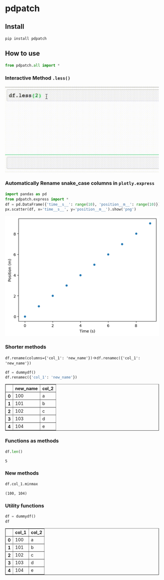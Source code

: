 pdpatch
================

<!-- WARNING: THIS FILE WAS AUTOGENERATED! DO NOT EDIT! -->

## Install

`pip install pdpatch`

## How to use

``` python
from pdpatch.all import *
```

### Interactive Method `.less()`

![Alt Text](less15_360.gif)

### Automatically Rename snake_case columns in `plotly.express`

``` python
import pandas as pd
from pdpatch.express import *
df = pd.DataFrame({'time__s__': range(10), 'position__m__': range(10)})
px.scatter(df, x='time__s__', y='position__m__').show('png')
```

![](index_files/figure-gfm/cell-4-output-1.png)

### Shorter methods

`df.rename(columns={'col_1': 'new_name'})`-\>`df.renamec({'col_1': 'new_name'})`

``` python
df = dummydf()
df.renamec({'col_1': 'new_name'})
```

<div>
<style scoped>
    .dataframe tbody tr th:only-of-type {
        vertical-align: middle;
    }

    .dataframe tbody tr th {
        vertical-align: top;
    }

    .dataframe thead th {
        text-align: right;
    }
</style>
<table border="1" class="dataframe">
  <thead>
    <tr style="text-align: right;">
      <th></th>
      <th>new_name</th>
      <th>col_2</th>
    </tr>
  </thead>
  <tbody>
    <tr>
      <th>0</th>
      <td>100</td>
      <td>a</td>
    </tr>
    <tr>
      <th>1</th>
      <td>101</td>
      <td>b</td>
    </tr>
    <tr>
      <th>2</th>
      <td>102</td>
      <td>c</td>
    </tr>
    <tr>
      <th>3</th>
      <td>103</td>
      <td>d</td>
    </tr>
    <tr>
      <th>4</th>
      <td>104</td>
      <td>e</td>
    </tr>
  </tbody>
</table>
</div>

### Functions as methods

``` python
df.len()
```

    5

### New methods

``` python
df.col_1.minmax
```

    (100, 104)

### Utility functions

``` python
df = dummydf()
df
```

<div>
<style scoped>
    .dataframe tbody tr th:only-of-type {
        vertical-align: middle;
    }

    .dataframe tbody tr th {
        vertical-align: top;
    }

    .dataframe thead th {
        text-align: right;
    }
</style>
<table border="1" class="dataframe">
  <thead>
    <tr style="text-align: right;">
      <th></th>
      <th>col_1</th>
      <th>col_2</th>
    </tr>
  </thead>
  <tbody>
    <tr>
      <th>0</th>
      <td>100</td>
      <td>a</td>
    </tr>
    <tr>
      <th>1</th>
      <td>101</td>
      <td>b</td>
    </tr>
    <tr>
      <th>2</th>
      <td>102</td>
      <td>c</td>
    </tr>
    <tr>
      <th>3</th>
      <td>103</td>
      <td>d</td>
    </tr>
    <tr>
      <th>4</th>
      <td>104</td>
      <td>e</td>
    </tr>
  </tbody>
</table>
</div>
